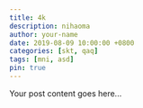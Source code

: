 ```yaml
---
title: 4k
description: nihaoma
author: your-name
date: 2019-08-09 10:00:00 +0800
categories: [skt, qaq]
tags: [mni, asd]
pin: true
---
```


Your post content goes here...
